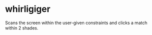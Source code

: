 # whirligiger
Scans the screen within the user-given constraints and clicks a match within 2 shades.
